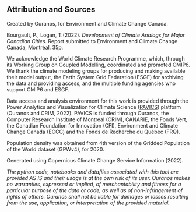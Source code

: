 ## Attribution and Sources

Created by Ouranos, for Environment and Climate Change Canada. 

Bourgault, P., Logan, T.(2022). _Development of Climate Analogs for Major Canadian Cities_. Report submitted to Environment and Climate Change Canada, Montréal. 35p.

We acknowledge the World Climate Research Programme, which, through its Working Group on Coupled Modelling, coordinated and promoted CMIP6. We thank the climate modeling groups for producing and making available their model output, the Earth System Grid Federation (ESGF) for archiving the data and providing access, and the multiple funding agencies who support CMIP6 and ESGF. 

Data access and analysis environment for this work is provided through the Power Analytics and Visualization  for  Climate  Science  ([PAVICS](https://pavics.ouranos.ca/))  platform  (Ouranos  and  CRIM, 2022). PAVICS  is funded  through  Ouranos, the  Computer  Research  Institute  of  Montreal  (CRIM), CANARIE, the Fonds  Vert, the  Canadian  Foundation  for  Innovation  (CFI), Environment and Climate Change Canada (ECCC) and the Fonds de Recherche du Québec (FRQ). 

Population density was obtained from 4th version of the Gridded Population of the World dataset (GPWv4), for 2020.

Generated using Copernicus Climate Change Service Information \[2022\].

_The python code, notebooks and datafiles associated with this tool are provided AS IS and their usage is at the own risk of its user. Ouranos makes no warranties, expressed or implied, of merchantability and fitness for a particular purpose of the data or code, as well as of non-infringement of rights  of  others. Ouranos shall not be liable for damages or losses resulting from the use, application, or interpretation of the provided material._

